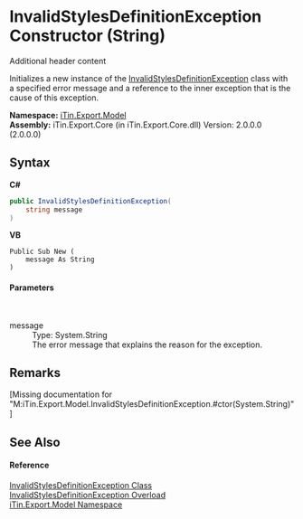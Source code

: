# InvalidStylesDefinitionException Constructor (String)
Additional header content 

Initializes a new instance of the <a href="T_iTin_Export_Model_InvalidStylesDefinitionException">InvalidStylesDefinitionException</a> class with a specified error message and a reference to the inner exception that is the cause of this exception.

**Namespace:**&nbsp;<a href="N_iTin_Export_Model">iTin.Export.Model</a><br />**Assembly:**&nbsp;iTin.Export.Core (in iTin.Export.Core.dll) Version: 2.0.0.0 (2.0.0.0)

## Syntax

**C#**<br />
``` C#
public InvalidStylesDefinitionException(
	string message
)
```

**VB**<br />
``` VB
Public Sub New ( 
	message As String
)
```


#### Parameters
&nbsp;<dl><dt>message</dt><dd>Type: System.String<br />The error message that explains the reason for the exception.</dd></dl>

## Remarks
\[Missing <remarks> documentation for "M:iTin.Export.Model.InvalidStylesDefinitionException.#ctor(System.String)"\]

## See Also


#### Reference
<a href="T_iTin_Export_Model_InvalidStylesDefinitionException">InvalidStylesDefinitionException Class</a><br /><a href="Overload_iTin_Export_Model_InvalidStylesDefinitionException__ctor">InvalidStylesDefinitionException Overload</a><br /><a href="N_iTin_Export_Model">iTin.Export.Model Namespace</a><br />